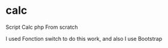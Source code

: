 # calc
Script Calc php From scratch 

I used Fonction switch to do this work, and also I use Bootstrap

